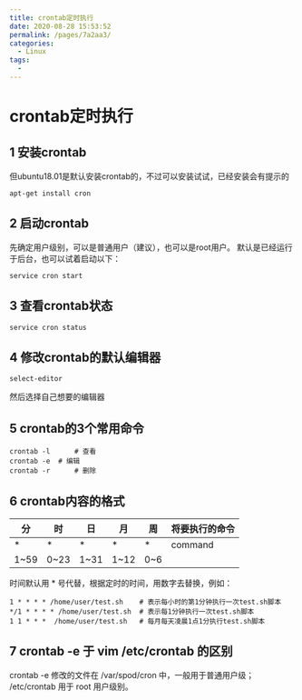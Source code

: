 ```yaml
---
title: crontab定时执行
date: 2020-08-28 15:53:52
permalink: /pages/7a2aa3/
categories: 
  - Linux
tags: 
  - 
---
```

# crontab定时执行

## 1 安装crontab
但ubuntu18.01是默认安装crontab的，不过可以安装试试，已经安装会有提示的
```shell
apt-get install cron
```
## 2 启动crontab
先确定用户级别，可以是普通用户（建议），也可以是root用户。
默认是已经运行于后台，也可以试着启动以下：
```shell
service cron start
```
## 3 查看crontab状态
```shell
service cron status
```
## 4 修改crontab的默认编辑器
```shell
select-editor
```
然后选择自己想要的编辑器

## 5 crontab的3个常用命令
```shell
crontab -l		# 查看
crontab -e	# 编辑
crontab -r		# 删除
```
## 6 crontab内容的格式

|分|时|日|月|周|将要执行的命令|
|--|--|--|--|--|--|
|*|*|*|*|*|command|
|1~59|0~23|1~31|1~12|0~6||

时间默认用 * 号代替，根据定时的时间，用数字去替换，例如：
```shell
1 * * * * /home/user/test.sh	# 表示每小时的第1分钟执行一次test.sh脚本
*/1 * * * * /home/user/test.sh 	# 表示每1分钟执行一次test.sh脚本
1 1 * * *  /home/user/test.sh	# 每月每天凌晨1点1分执行test.sh脚本
```

## 7 crontab -e 于 vim /etc/crontab 的区别
crontab -e 修改的文件在 /var/spod/cron 中，一般用于普通用户级；
/etc/crontab 用于 root 用户级别。
